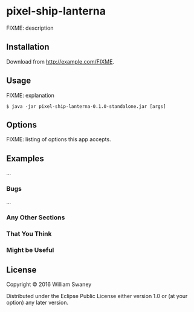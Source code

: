 # pixel-ship-lanterna

FIXME: description

## Installation

Download from http://example.com/FIXME.

## Usage

FIXME: explanation

    $ java -jar pixel-ship-lanterna-0.1.0-standalone.jar [args]

## Options

FIXME: listing of options this app accepts.

## Examples

...

### Bugs

...

### Any Other Sections
### That You Think
### Might be Useful

## License

Copyright © 2016 William Swaney

Distributed under the Eclipse Public License either version 1.0 or (at
your option) any later version.
